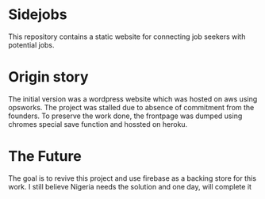 # Sidejobs
This repository contains a static website for connecting job seekers with potential jobs.
# Origin story
The initial version was a wordpress website which was hosted on aws using opsworks. The project was stalled due to absence of commitment from the founders. To preserve the work done, the frontpage was dumped using chromes special save function and hossted on heroku.
# The Future
The goal is to revive this project and use firebase as a backing store for this work. I still believe Nigeria needs the solution and one day, will complete it
